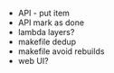 - API - put item
- API mark as done  
- lambda layers?
- makefile dedup
- makefile avoid rebuilds
- web UI?